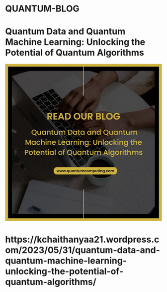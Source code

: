 # QUANTUM-BLOG

  <h1> Quantum Data and Quantum Machine Learning: Unlocking the Potential of Quantum Algorithms </h1>

![alt text](quantum-blog.jpg)

<h1>
https://kchaithanyaa21.wordpress.com/2023/05/31/quantum-data-and-quantum-machine-learning-unlocking-the-potential-of-quantum-algorithms/
</h1>
